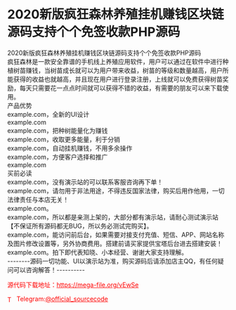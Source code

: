 # 2020新版疯狂森林养殖挂机赚钱区块链源码支持个个免签收款PHP源码

2020新版疯狂森林养殖挂机赚钱区块链源码支持个个免签收款PHP源码<br>疯狂森林是一款安全靠谱的手机线上养殖应用软件，用户可以通过在软件中进行种植树苗赚钱，当树苗成长就可以为用户带来收益，树苗的等级和数量越高，用户所能获得的收益也就越高，并且现在用户进行登录注册，上线就可以免费获得树苗奖励，每天只需要花一点点时间就可以获得不错的收益，有需要的朋友可以来下载使用。<br>产品优势<br>example.com，全新的UI设计<br>example.com<br>example.com，把种树能量化为赚钱<br>example.com，收取更多能量，利于分销<br>example.com，自动挂机赚钱，不用多余操作<br>example.com，方便客户选择和推广<br>example.com<br>买前必读<br>example.com，没有演示站的可以联系客服咨询再下单！<br>example.com，请勿用于非法用途，不得违反国家法律，购买后用作他用，一切法律责任与本店无关！<br>example.com。<br>example.com，所以都是亲测上架的，大部分都有演示站，请耐心测试演示站【不保证所有源码都无BUG，所以务必测试完购买】。<br>example.com，能访问前后台，如果需要对接支付充值、短信、APP、网站名称及图片修改设置等，另外协商费用。搭建前请买家提供宝塔后台进去搭建安装！<br>example.com。拍下即代表知晓、小本经营、谢谢大家支持理解。<br>--------源码一切功能、UI以演示站为准，购买源码后请添加店主QQ，有任何疑问可以咨询解答！----------<br>


<p style="color: red;">源代码下载地址：<a href="https://mega-file.org/vEwSe" style="color: red;">https://mega-file.org/vEwSe</a></p><p style="color: red;"><img src="https://cdn-icons-png.flaticon.com/512/2111/2111646.png" alt="Telegram Icon" style="width: 16px; vertical-align: middle; margin-right: 5px;">Telegram:<a href="https://t.me/official_sourcecode" style="color: red;">@official_sourcecode</a></p>